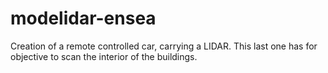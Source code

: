 # modelidar-ensea
Creation of a remote controlled car, carrying a LIDAR. This last one has for objective to scan the interior of the buildings. 
